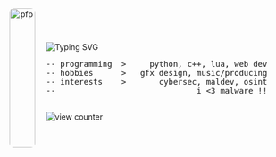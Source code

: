 <div align="center" style="display: flex; align-items: center; justify-content: center; gap: 20px; height: 250px;">

  <img src="https://github.com/user-attachments/assets/20b0f1d7-3cac-47dc-95fa-9f5ef118d175"
       style="height: 100%; border-radius: 8px;" alt="pfp" align="right" />

  <div style="text-align: left; max-height: 100%; overflow: hidden;">
    
<img src="https://readme-typing-svg.demolab.com?font=Monserrat&size=30&duration=9000&pause=1000&color=CAA477&center=true&vCenter=true&width=435&lines=llu+%2F+6voo"
         alt="Typing SVG" style="max-width: 100%; display: block;" />

<pre>
-- programming  >     python, c++, lua, web dev
-- hobbies      >   gfx design, music/producing
-- interests    >       cybersec, maldev, osint
--                              i <3 malware !!
    </pre>

<img src="https://komarev.com/ghpvc/?username=6voo&color=CAA477" alt="view counter" />
  </div>
</div>
